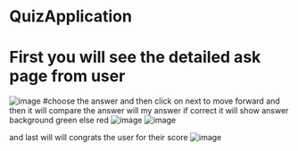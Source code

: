 # QuizApplication
# First you will see the detailed ask page from user
![image](https://user-images.githubusercontent.com/95359255/169303822-d63225b9-cb88-431f-9b95-e7507c6ca2fb.png)
#choose the answer and then click on next to move forward and then it will compare the answer will my answer if correct it will show answer background green else red
![image](https://user-images.githubusercontent.com/95359255/169304162-f9f6182f-fc2b-440c-b0de-709843d0dd59.png)
![image](https://user-images.githubusercontent.com/95359255/169304321-e4302e0a-b579-4f9a-98c2-9388a7e980a3.png)

and last will will congrats the user for their score
![image](https://user-images.githubusercontent.com/95359255/169304497-56f3ac33-0107-46e9-a82f-71fffd4c8773.png)
